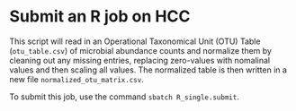 # Submit an R job on HCC

This script will read in an Operational Taxonomical Unit (OTU) Table (`otu_table.csv`) of microbial abundance counts and normalize them by cleaning out any missing entries, replacing zero-values with nomalinal values and then scaling all values. The normalized table is then written in a new file `normalized_otu_matrix.csv`.

To submit this job, use the command `sbatch R_single.submit`.
